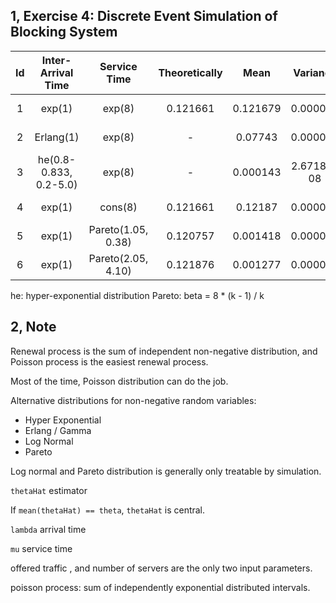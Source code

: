 
## 1,  Exercise 4: Discrete Event Simulation of Blocking System

| Id  |   Inter-Arrival Time   |    Service Time    | Theoretically |   Mean   |  Variance  |     LB     |     UB     | Ela-Time |
|:---:|:----------------------:|:------------------:|:-------------:|:--------:|:----------:|:----------:|:----------:|:--------:|
|  1  |         exp(1)         |       exp(8)       |   0.121661    | 0.121679 |  0.000040  |  0.121428  |  0.121930  | 23.269 s |
|  2  |       Erlang(1)        |       exp(8)       |       -       | 0.07743  |  0.000023  |  0.077425  |  0.077435  | 36.285 s |
|  3  | he(0.8-0.833, 0.2-5.0) |       exp(8)       |       -       | 0.000143 | 2.6718e-08 | 0.00014299 | 0.00014301 | 21.884 s |
|  4  |         exp(1)         |      cons(8)       |   0.121661    | 0.12187  |  0.000020  |  0.12186   |  0.12187   | 15.135 s |
|  5  |         exp(1)         | Pareto(1.05, 0.38) |   0.120757    | 0.001418 |  0.000006  | 0.0014166  | 0.0014194  | 16.210 s |
|  6  |         exp(1)         | Pareto(2.05, 4.10) |   0.121876    | 0.001277 |  0.000003  | 0.0012762  | 0.0012778  | 17.511 s |

he: hyper-exponential distribution
Pareto: beta = 8 * (k - 1) / k

## 2,  Note

Renewal process is the sum of independent non-negative distribution, and Poisson process is the easiest renewal process.

Most of the time, Poisson distribution can do the job.

Alternative distributions for non-negative random variables:
- Hyper Exponential
- Erlang / Gamma
- Log Normal
- Pareto

Log normal and Pareto distribution is generally only treatable by simulation.

`thetaHat` estimator

If `mean(thetaHat) == theta`, `thetaHat` is central.

`lambda` arrival time

`mu` service time

offered traffic , and number of servers are the only two input parameters.

poisson process: sum of independently exponential distributed intervals.
